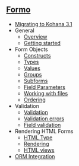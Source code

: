 ## [Formo]()
 - [Migrating to Kohana 3.1](formo.31migration)
 - General
	 - [Overview](formo.overview)
	 - [Getting started](formo.getting-started)
 - Form Objects
	 - [Constructs](formo.constructs)
	 - [Types](formo.types)
	 - [Values](formo.values)
	 - [Groups](formo.groups)
	 - [Subforms](formo.subforms)
	 - [Field Parameters](formo.parameters)
	 - [Working with files](formo.files)
	 - [Ordering](formo.ordering)
 - Validation
	 - [Validation](formo.validation)
	 - [Validation errors](formo.errors)
	 - [Field validation](formo.validation-field)
 - Rendering HTML Forms
	 - [HTML Type](formo.html_type)
	 - [Rendering](formo.rendering)
	 - [HTML views](formo.html-views)
 - [ORM Integration](formo.orm)
